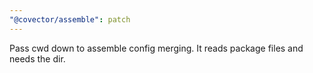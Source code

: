 ```yaml
---
"@covector/assemble": patch
---
```


Pass cwd down to assemble config merging. It reads package files and needs the dir.
